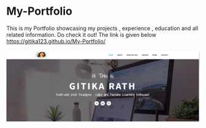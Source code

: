 # My-Portfolio
This is my Portfolio showcasing my projects , experience , education and all related information. Do check it out! The link is given below<br>
https://gitika123.github.io/My-Portfolio/
<br>
<br>
<img src="./portfolio.PNG">
